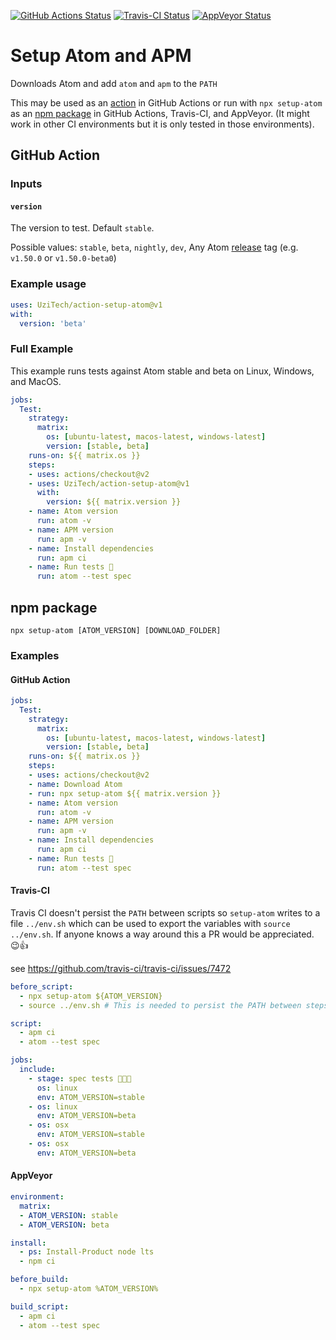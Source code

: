 [![GitHub Actions Status](https://github.com/UziTech/action-setup-atom/workflows/Tests/badge.svg?branch=master)](https://github.com/UziTech/action-setup-atom/actions)
[![Travis-CI Status](https://travis-ci.com/UziTech/action-setup-atom.svg?branch=master)](https://travis-ci.com/UziTech/action-setup-atom)
[![AppVeyor Status](https://ci.appveyor.com/api/projects/status/b1jl4lp0ud99byfc/branch/master?svg=true)](https://ci.appveyor.com/project/UziTech/action-setup-atom/branch/master)

# Setup Atom and APM

Downloads Atom and add `atom` and `apm` to the `PATH`

This may be used as an [action](#github-action) in GitHub Actions or run with `npx setup-atom` as an [npm package](#npm-package) in GitHub Actions, Travis-CI, and AppVeyor. (It might work in other CI environments but it is only tested in those environments).

## GitHub Action

### Inputs

#### `version`

The version to test. Default `stable`.

Possible values:  `stable`, `beta`, `nightly`, `dev`, Any Atom [release](https://github.com/atom/atom/releases) tag (e.g. `v1.50.0` or `v1.50.0-beta0`)

### Example usage

```yml
uses: UziTech/action-setup-atom@v1
with:
  version: 'beta'
```

### Full Example

This example runs tests against Atom stable and beta on Linux, Windows, and MacOS.

```yml
jobs:
  Test:
    strategy:
      matrix:
        os: [ubuntu-latest, macos-latest, windows-latest]
        version: [stable, beta]
    runs-on: ${{ matrix.os }}
    steps:
    - uses: actions/checkout@v2
    - uses: UziTech/action-setup-atom@v1
      with:
        version: ${{ matrix.version }}
    - name: Atom version
      run: atom -v
    - name: APM version
      run: apm -v
    - name: Install dependencies
      run: apm ci
    - name: Run tests 🧪
      run: atom --test spec
```

## npm package

`npx setup-atom [ATOM_VERSION] [DOWNLOAD_FOLDER]`

### Examples

#### GitHub Action

```yml
jobs:
  Test:
    strategy:
      matrix:
        os: [ubuntu-latest, macos-latest, windows-latest]
        version: [stable, beta]
    runs-on: ${{ matrix.os }}
    steps:
    - uses: actions/checkout@v2
    - name: Download Atom
    - run: npx setup-atom ${{ matrix.version }}
    - name: Atom version
      run: atom -v
    - name: APM version
      run: apm -v
    - name: Install dependencies
      run: apm ci
    - name: Run tests 🧪
      run: atom --test spec
```

#### Travis-CI

Travis CI doesn't persist the `PATH` between scripts so `setup-atom` writes to a file `../env.sh` which can be used to export the variables with `source ../env.sh`. If anyone knows a way around this a PR would be appreciated. 😉👍

see https://github.com/travis-ci/travis-ci/issues/7472

```yml
before_script:
  - npx setup-atom ${ATOM_VERSION}
  - source ../env.sh # This is needed to persist the PATH between steps

script:
  - apm ci
  - atom --test spec

jobs:
  include:
    - stage: spec tests 👩🏽‍💻
      os: linux
      env: ATOM_VERSION=stable
    - os: linux
      env: ATOM_VERSION=beta
    - os: osx
      env: ATOM_VERSION=stable
    - os: osx
      env: ATOM_VERSION=beta
```

#### AppVeyor

```yml
environment:
  matrix:
  - ATOM_VERSION: stable
  - ATOM_VERSION: beta

install:
  - ps: Install-Product node lts
  - npm ci

before_build:
  - npx setup-atom %ATOM_VERSION%

build_script:
  - apm ci
  - atom --test spec
```
